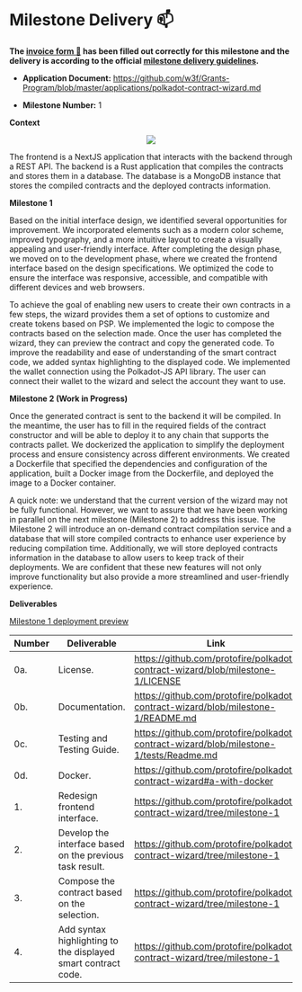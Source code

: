 # Milestone Delivery :mailbox:

**The [invoice form :pencil:](https://docs.google.com/forms/d/e/1FAIpQLSfmNYaoCgrxyhzgoKQ0ynQvnNRoTmgApz9NrMp-hd8mhIiO0A/viewform) has been filled out correctly for this milestone and the delivery is according to the official [milestone delivery guidelines](https://github.com/w3f/Grants-Program/blob/master/docs/Support%20Docs/milestone-deliverables-guidelines.md).**

- **Application Document:** https://github.com/w3f/Grants-Program/blob/master/applications/polkadot-contract-wizard.md

- **Milestone Number:** 1

**Context**

<p align="center">
  <img src="https://polkadot-contract-wizard-proto-polkadot.vercel.app/assets/architecture.png" />
</p>

The frontend is a NextJS application that interacts with the backend through a REST API. The backend is a Rust application that compiles the contracts and stores them in a database. The database is a MongoDB instance that stores the compiled contracts and the deployed contracts information.

**Milestone 1**

Based on the initial interface design, we identified several opportunities for improvement. We incorporated elements such as a modern color scheme, improved typography, and a more intuitive layout to create a visually appealing and user-friendly interface. After completing the design phase, we moved on to the development phase, where we created the frontend interface based on the design specifications. We optimized the code to ensure the interface was responsive, accessible, and compatible with different devices and web browsers.

To achieve the goal of enabling new users to create their own contracts in a few steps, the wizard provides them a set of options to customize and create tokens based on PSP. We implemented the logic to compose the contracts based on the selection made. Once the user has completed the wizard, they can preview the contract and copy the generated code. To improve the readability and ease of understanding of the smart contract code, we added syntax highlighting to the displayed code.
We implemented the wallet connection using the Polkadot-JS API library. The user can connect their wallet to the wizard and select the account they want to use.

**Milestone 2 (Work in Progress)**

Once the generated contract is sent to the backend it will be compiled. In the meantime, the user has to fill in the required fields of the contract constructor and will be able to deploy it to any chain that supports the contracts pallet.
We dockerized the application to simplify the deployment process and ensure consistency across different environments. We created a Dockerfile that specified the dependencies and configuration of the application, built a Docker image from the Dockerfile, and deployed the image to a Docker container.

A quick note: we understand that the current version of the wizard may not be fully functional. However, we want to assure that we have been working in parallel on the next milestone (Milestone 2) to address this issue. The Milestone 2 will introduce an on-demand contract compilation service and a database that will store compiled contracts to enhance user experience by reducing compilation time. Additionally, we will store deployed contracts information in the database to allow users to keep track of their deployments. We are confident that these new features will not only improve functionality but also provide a more streamlined and user-friendly experience.

**Deliverables**

[Milestone 1 deployment preview](https://polkadot-contract-wizard-fbukarssr-proto-polkadot.vercel.app/)

| Number | Deliverable                                                   | Link | Notes |
| ------ | ------------------------------------------------------------- | ---- | ----- |
| 0a.    | License.                                                      | https://github.com/protofire/polkadot-contract-wizard/blob/milestone-1/LICENSE  | ...   |
| 0b.    | Documentation.                                                | https://github.com/protofire/polkadot-contract-wizard/blob/milestone-1/README.md  | ...   |
| 0c.    | Testing and Testing Guide.                                    | https://github.com/protofire/polkadot-contract-wizard/blob/milestone-1/tests/Readme.md  | ...   |
| 0d.    | Docker.                                                       | https://github.com/protofire/polkadot-contract-wizard#a-with-docker  | ...   |
| 1.     | Redesign frontend interface.                                  | https://github.com/protofire/polkadot-contract-wizard/tree/milestone-1  | ...   |
| 2.     | Develop the interface based on the previous task result.      | https://github.com/protofire/polkadot-contract-wizard/tree/milestone-1  | ...   |
| 3.     | Compose the contract based on the selection.                  | https://github.com/protofire/polkadot-contract-wizard/tree/milestone-1  | ...   |
| 4.     | Add syntax highlighting to the displayed smart contract code. | https://github.com/protofire/polkadot-contract-wizard/tree/milestone-1  | ...   |

